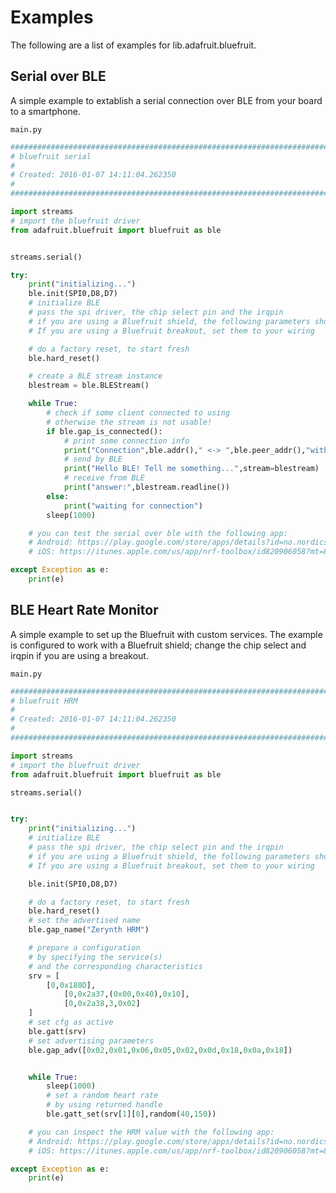 # Examples

The following are a list of examples for lib.adafruit.bluefruit.

## Serial over BLE


A simple example to extablish a serial connection over BLE from your board to a smartphone.


```main.py```

```python
################################################################################
# bluefruit serial
#
# Created: 2016-01-07 14:11:04.262350
#
################################################################################

import streams
# import the bluefruit driver
from adafruit.bluefruit import bluefruit as ble


streams.serial()

try:
    print("initializing...")
    ble.init(SPI0,D8,D7)
    # initialize BLE
    # pass the spi driver, the chip select pin and the irqpin
    # if you are using a Bluefruit shield, the following parameters should be correct.
    # If you are using a Bluefruit breakout, set them to your wiring

    # do a factory reset, to start fresh
    ble.hard_reset()

    # create a BLE stream instance
    blestream = ble.BLEStream()

    while True:
        # check if some client connected to using
        # otherwise the stream is not usable!
        if ble.gap_is_connected():
            # print some connection info
            print("Connection",ble.addr()," <-> ",ble.peer_addr(),"with RSSI",str(ble.rssi()))
            # send by BLE
            print("Hello BLE! Tell me something...",stream=blestream)
            # receive from BLE
            print("answer:",blestream.readline())
        else:
            print("waiting for connection")
        sleep(1000)

    # you can test the serial over ble with the following app:
    # Android: https://play.google.com/store/apps/details?id=no.nordicsemi.android.nrftoolbox&hl=en
    # iOS: https://itunes.apple.com/us/app/nrf-toolbox/id820906058?mt=8

except Exception as e:
    print(e)
```
## BLE Heart Rate Monitor


A simple example to set up the Bluefruit with custom services.
The example is configured to work with a Bluefruit shield; change the chip select and irqpin if you are using a breakout.


```main.py```

```python
################################################################################
# bluefruit HRM
#
# Created: 2016-01-07 14:11:04.262350
#
################################################################################

import streams
# import the bluefruit driver
from adafruit.bluefruit import bluefruit as ble

streams.serial()


try:
    print("initializing...")
    # initialize BLE
    # pass the spi driver, the chip select pin and the irqpin
    # if you are using a Bluefruit shield, the following parameters should be correct.
    # If you are using a Bluefruit breakout, set them to your wiring

    ble.init(SPI0,D8,D7)

    # do a factory reset, to start fresh
    ble.hard_reset()
    # set the advertised name
    ble.gap_name("Zerynth HRM")

    # prepare a configuration
    # by specifying the service(s)
    # and the corresponding characteristics
    srv = [
        [0,0x180D],
            [0,0x2a37,(0x00,0x40),0x10],
            [0,0x2a38,3,0x02]
    ]
    # set cfg as active
    ble.gatt(srv)
    # set advertising parameters
    ble.gap_adv([0x02,0x01,0x06,0x05,0x02,0x0d,0x18,0x0a,0x18])


    while True:
        sleep(1000)
        # set a random heart rate
        # by using returned handle
        ble.gatt_set(srv[1][0],random(40,150))

    # you can inspect the HRM value with the following app:
    # Android: https://play.google.com/store/apps/details?id=no.nordicsemi.android.nrftoolbox&hl=en
    # iOS: https://itunes.apple.com/us/app/nrf-toolbox/id820906058?mt=8

except Exception as e:
    print(e)
```
<!--stackedit_data:
eyJoaXN0b3J5IjpbLTEyMDExMTYxMTJdfQ==
-->